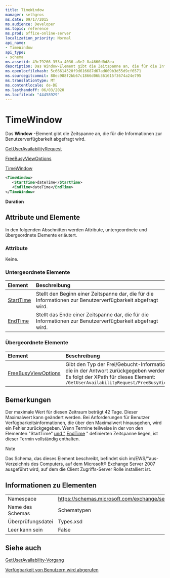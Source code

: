 ```yaml
---
title: TimeWindow
manager: sethgros
ms.date: 09/17/2015
ms.audience: Developer
ms.topic: reference
ms.prod: office-online-server
localization_priority: Normal
api_name:
- TimeWindow
api_type:
- schema
ms.assetid: 49c79266-353a-4036-a8e2-8a4660d0d8ea
description: Das Window-Element gibt die Zeitspanne an, die für die Informationen zur Benutzerverfügbarkeit abgefragt wird.
ms.openlocfilehash: 5c66614520f9d616687d67ad609b3d55d9cf6571
ms.sourcegitcommit: 88ec988f2bb67c1866d06b361615f3674a24e795
ms.translationtype: MT
ms.contentlocale: de-DE
ms.lasthandoff: 06/03/2020
ms.locfileid: "44458929"
---
```

# <a name="timewindow"></a>TimeWindow

Das **Window** -Element gibt die Zeitspanne an, die für die Informationen zur Benutzerverfügbarkeit abgefragt wird. 
  
[GetUserAvailabilityRequest](getuseravailabilityrequest.md)
  
[FreeBusyViewOptions](freebusyviewoptions.md)
  
[TimeWindow](timewindow.md)
  
```xml
<TimeWindow>
   <StartTime>dateTime</StartTime>
   <EndTime>dateTime</EndTime>
</TimeWindow>
```

 **Duration**
## <a name="attributes-and-elements"></a>Attribute und Elemente

In den folgenden Abschnitten werden Attribute, untergeordnete und übergeordnete Elemente erläutert.
  
### <a name="attributes"></a>Attribute

Keine.
  
### <a name="child-elements"></a>Untergeordnete Elemente

|**Element**|**Beschreibung**|
|:-----|:-----|
|[StartTime](starttime.md) <br/> |Stellt den Beginn einer Zeitspanne dar, die für die Informationen zur Benutzerverfügbarkeit abgefragt wird.  <br/> |
|[EndTime](endtime.md) <br/> |Stellt das Ende einer Zeitspanne dar, die für die Informationen zur Benutzerverfügbarkeit abgefragt wird.  <br/> |
   
### <a name="parent-elements"></a>Übergeordnete Elemente

|**Element**|**Beschreibung**|
|:-----|:-----|
|[FreeBusyViewOptions](freebusyviewoptions.md) <br/> |Gibt den Typ der Frei/Gebucht-Informationen an, die in der Antwort zurückgegeben werden.  <br/> Es folgt der XPath für dieses Element:  <br/>  `/GetUserAvailabilityRequest/FreeBusyViewOptions` <br/> |
   
## <a name="remarks"></a>Bemerkungen

Der maximale Wert für diesen Zeitraum beträgt 42 Tage. Dieser Maximalwert kann geändert werden. Bei Anforderungen für Benutzer Verfügbarkeitsinformationen, die über den Maximalwert hinausgehen, wird ein Fehler zurückgegeben. Wenn Termine teilweise in der von den Elementen "StartTime" [und "](starttime.md) [EndTime](endtime.md) " definierten Zeitspanne liegen, ist dieser Termin vollständig enthalten. 
  
> [!NOTE]
> Das Schema, das dieses Element beschreibt, befindet sich im/EWS/"aus-Verzeichnis des Computers, auf dem Microsoft® Exchange Server 2007 ausgeführt wird, auf dem die Client Zugriffs-Server Rolle installiert ist. 
  
## <a name="element-information"></a>Informationen zu Elementen

|||
|:-----|:-----|
|Namespace  <br/> |https://schemas.microsoft.com/exchange/services/2006/types  <br/> |
|Name des Schemas  <br/> |Schematypen  <br/> |
|Überprüfungsdatei  <br/> |Types.xsd  <br/> |
|Leer kann sein  <br/> |False  <br/> |
   
## <a name="see-also"></a>Siehe auch



[GetUserAvailability-Vorgang](getuseravailability-operation.md)


[Verfügbarkeit von Benutzern wird abgerufen](https://msdn.microsoft.com/library/d4133fcb-9b0f-4e6b-aadf-a389da83516a%28Office.15%29.aspx)

